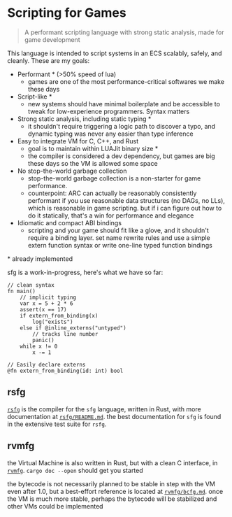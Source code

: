 Scripting for Games
===================

> A performant scripting language with strong static analysis, made for
game development

This language is intended to script systems in an ECS scalably, safely,
and cleanly. These are my goals:

- Performant * (>50% speed of lua)
	- games are one of the most performance-critical softwares we
	make these days
- Script-like *
	- new systems should have minimal boilerplate and be accessible to
	tweak for low-experience programmers. Syntax matters
- Strong static analysis, including static typing *
	- it shouldn't require triggering a logic path to discover a typo,
	and dynamic typing was never any easier than type inference
- Easy to integrate VM for C, C++, and Rust
	- goal is to maintain within LUAJit binary size *
	- the compiler is considered a dev dependency, but games are big
	these days so the VM is allowed some space
- No stop-the-world garbage collection
	- stop-the-world garbage collection is a non-starter for game
	performance.
	- counterpoint: ARC can actually be reasonably consistently performant
	if you use reasonable data structures (no DAGs, no LLs), which is
	reasonable in game scripting. but if i can figure out how to do it
	statically, that's a win for performance and elegance
- Idiomatic and compact ABI bindings
	- scripting and your game should fit like a glove, and it shouldn't
	require a binding layer. set name rewrite rules and use a simple
	extern function syntax or write one-line typed function bindings

\* already implemented

sfg is a work-in-progress, here's what we have so far:

```
// clean syntax
fn main()
	// implicit typing
	var x = 5 + 2 * 6
	assert(x == 17)
	if extern_from_binding(x)
		log("exists")
	else if @inline_externs("untyped")
		// tracks line number
		panic()
	while x != 0
		x -= 1

// Easily declare externs
@fn extern_from_binding(id: int) bool
```

rsfg
----

[`rsfg`](rsfg/) is the compiler for the `sfg` language, written in Rust, with more
documentation at [`rsfg/README.md`](rsfg/README.md). the best documentation
for `sfg` is found in the extensive test suite for `rsfg`.

rvmfg
-----

the Virtual Machine is also written in Rust, but with a clean C interface,
in [`rvmfg`](rvmfg/). `cargo doc --open` should get you started

the bytecode is not necessarily planned to be stable in step with
the VM even after 1.0, but a best-effort reference is located at
[`rvmfg/bcfg.md`](rvmfg/bcfg.md). once the VM is much more stable, perhaps
the bytecode will be stabilized and other VMs could be implemented

